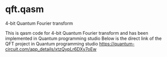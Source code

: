# qft.qasm
4-bit Quantum Fourier transform

This is qasm code for 4-bit Quantum Fourier transform and has been implemented in Quantum programming studio
Below is the direct link of the QFT project in Quantum programming studio
https://quantum-circuit.com/app_details/xtzQypLr6DXy7oEw
